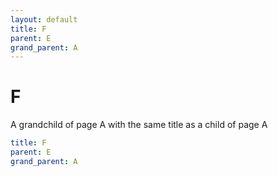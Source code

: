 ```yaml
---
layout: default
title: F
parent: E
grand_parent: A
---
```


# F

A grandchild of page A with the same title as a child of page A

```yaml
title: F
parent: E
grand_parent: A
```
